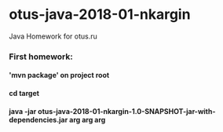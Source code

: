 # otus-java-2018-01-nkargin
Java Homework for otus.ru

### First homework: 
#### 'mvn package' on project root
#### cd target
#### java -jar otus-java-2018-01-nkargin-1.0-SNAPSHOT-jar-with-dependencies.jar arg arg arg
